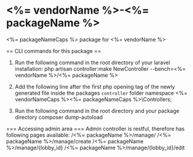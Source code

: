 # <%= vendorName %>-<%= packageName %>
<%= packageNameCaps %> package for <%= vendorName %>

== CLI commands for this package ==
1) Run the following command in the root directory of your laravel installation:
php artisan controller:make NewController --bench=<%= vendorName %>/<%= packageName %>

2) Add the following line after the first php opening tag of the newly generated file inside the packages `controller` folder
namespace <%= vendorNameCaps %>\<%= packageNameCaps %>\Controllers;

3) Run the following command in the root directory and your package directory
composer dump-autoload

=== Accessing admin area ===
Admin controller is restful, therefore has following pages available:
/<%= packageName %>/manage/ 
/<%= packageName %>/manage/create
/<%= packageName %>/manage/{lobby_id}
/<%= packageName %>/manage/{lobby_id}/edit